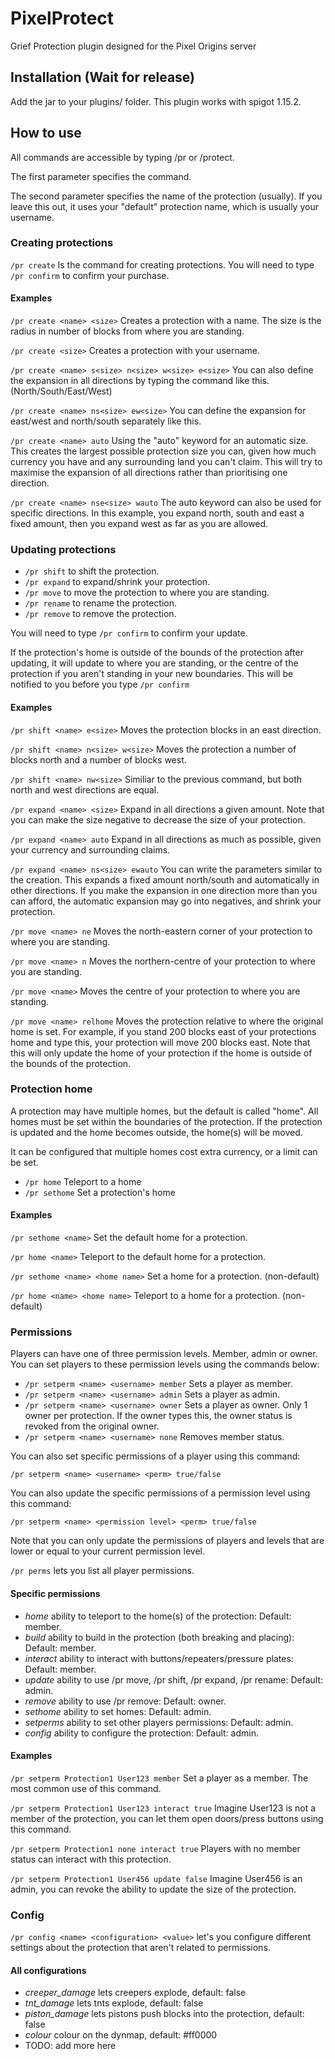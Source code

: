# PixelProtect
Grief Protection plugin designed for the Pixel Origins server

## Installation (Wait for release)

Add the jar to your plugins/ folder. This plugin works with spigot 1.15.2.

## How to use

All commands are accessible by typing /pr or /protect.

The first parameter specifies the command.

The second parameter specifies the name of the protection (usually). If you leave this out, it uses your "default" protection name, which is usually your username.

### Creating protections

```/pr create``` Is the command for creating protections. You will need to type ```/pr confirm``` to confirm your purchase.

#### Examples

```/pr create <name> <size>``` Creates a protection with a name. The size is the radius in number of blocks from where you are standing.

```/pr create <size>``` Creates a protection with your username.

```/pr create <name> s<size> n<size> w<size> e<size>``` You can also define the expansion in all directions by typing the command like this. (North/South/East/West)

```/pr create <name> ns<size> ew<size>``` You can define the expansion for east/west and north/south separately like this.

```/pr create <name> auto``` Using the "auto" keyword for an automatic size. This creates the largest possible protection size you can, given how much currency you have and any surrounding land you can't claim. This will try to maximise the expansion of all directions rather than prioritising one direction. 

```/pr create <name> nse<size> wauto``` The auto keyword can also be used for specific directions. In this example, you expand north, south and east a fixed amount, then you expand west as far as you are allowed.

### Updating protections

* ```/pr shift``` to shift the protection.
* ```/pr expand``` to expand/shrink your protection.
* ```/pr move``` to move the protection to where you are standing.
* ```/pr rename``` to rename the protection.
* ```/pr remove``` to remove the protection.

You will need to type ```/pr confirm``` to confirm your update.

If the protection's home is outside of the bounds of the protection after updating, it will update to where you are standing, or the centre of the protection if you aren't standing in your new boundaries. This will be notified to you before you type ```/pr confirm```

#### Examples

```/pr shift <name> e<size>``` Moves the protection <size> blocks in an east direction.

```/pr shift <name> n<size> w<size>``` Moves the protection a number of blocks north and a number of blocks west.

```/pr shift <name> nw<size>``` Similiar to the previous command, but both north and west directions are equal.

```/pr expand <name> <size>``` Expand in all directions a given amount. Note that you can make the size negative to decrease the size of your protection.

```/pr expand <name> auto``` Expand in all directions as much as possible, given your currency and surrounding claims.

```/pr expand <name> ns<size> ewauto``` You can write the parameters similar to the creation. This expands a fixed amount north/south and automatically in other directions. If you make the expansion in one direction more than you can afford, the automatic expansion may go into negatives, and shrink your protection.

```/pr move <name> ne``` Moves the north-eastern corner of your protection to where you are standing.

```/pr move <name> n``` Moves the northern-centre of your protection to where you are standing.

```/pr move <name>``` Moves the centre of your protection to where you are standing.

```/pr move <name> relhome``` Moves the protection relative to where the original home is set. For example, if you stand 200 blocks east of your protections home and type this, your protection will move 200 blocks east. Note that this will only update the home of your protection if the home is outside of the bounds of the protection.

### Protection home

A protection may have multiple homes, but the default is called "home". All homes must be set within the boundaries of the protection. If the protection is updated and the home becomes outside, the home(s) will be moved.

It can be configured that multiple homes cost extra currency, or a limit can be set.

* ```/pr home``` Teleport to a home
* ```/pr sethome``` Set a protection's home

#### Examples

```/pr sethome <name>``` Set the default home for a protection.

```/pr home <name>``` Teleport to the default home for a protection.

```/pr sethome <name> <home name>``` Set a home for a protection. (non-default)

```/pr home <name> <home name>``` Teleport to a home for a protection. (non-default)

### Permissions

Players can have one of three permission levels. Member, admin or owner. You can set players to these permission levels using the commands below:

* ```/pr setperm <name> <username> member``` Sets a player as member.
* ```/pr setperm <name> <username> admin``` Sets a player as admin.
* ```/pr setperm <name> <username> owner``` Sets a player as owner. Only 1 owner per protection. If the owner types this, the owner status is revoked from the original owner.
* ```/pr setperm <name> <username> none``` Removes member status.

You can also set specific permissions of a player using this command:

```/pr setperm <name> <username> <perm> true/false```

You can also update the specific permissions of a permission level using this command:

```/pr setperm <name> <permission level> <perm> true/false```

Note that you can only update the permissions of players and levels that are lower or equal to your current permission level.

```/pr perms``` lets you list all player permissions.

#### Specific permissions

* *home* ability to teleport to the home(s) of the protection: Default: member.
* *build* ability to build in the protection (both breaking and placing): Default: member.
* *interact* ability to interact with buttons/repeaters/pressure plates: Default: member.
* *update* ability to use /pr move, /pr shift, /pr expand, /pr rename: Default: admin.
* *remove* ability to use /pr remove: Default: owner.
* *sethome* ability to set homes: Default: admin.
* *setperms* ability to set other players permissions: Default: admin.
* *config* ability to configure the protection: Default: admin.

#### Examples

```/pr setperm Protection1 User123 member``` Set a player as a member. The most common use of this command.

```/pr setperm Protection1 User123 interact true``` Imagine User123 is not a member of the protection, you can let them open doors/press buttons using this command.

```/pr setperm Protection1 none interact true``` Players with no member status can interact with this protection.

```/pr setperm Protection1 User456 update false``` Imagine User456 is an admin, you can revoke the ability to update the size of the protection.

### Config

```/pr config <name> <configuration> <value>``` let's you configure different settings about the protection that aren't related to permissions.

#### All configurations

* *creeper_damage* lets creepers explode, default: false
* *tnt_damage* lets tnts explode, default: false
* *piston_damage* lets pistons push blocks into the protection, default: false
* *colour* colour on the dynmap, default: #ff0000
* TODO: add more here
